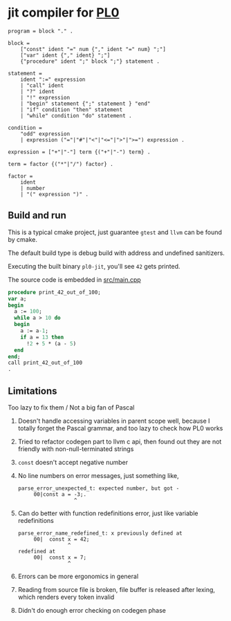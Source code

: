 # jit compiler for [PL0](https://en.wikipedia.org/wiki/PL/0)

```
program = block "." .

block =
    ["const" ident "=" num {"," ident "=" num} ";"]
    ["var" ident {"," ident} ";"]
    {"procedure" ident ";" block ";"} statement .

statement =
    ident ":=" expression
    | "call" ident
    | "?" ident
    | "!" expression
    | "begin" statement {";" statement } "end"
    | "if" condition "then" statement
    | "while" condition "do" statement .

condition =
    "odd" expression
    | expression ("="|"#"|"<"|"<="|">"|">=") expression .

expression = ["+"|"-"] term {("+"|"-") term} .

term = factor {("*"|"/") factor} .

factor =
    ident
    | number
    | "(" expression ")" .
```

## Build and run

This is a typical cmake project, just guarantee `gtest` and `llvm` can be found by cmake.

The default build type is debug build with address and undefined sanitizers.

Executing the built binary `pl0-jit`, you'll see `42` gets printed.

The source code is embedded in [src/main.cpp](src/main.cpp)

```pascal
procedure print_42_out_of_100;
var a;
begin
  a := 100;
  while a > 10 do
  begin
    a := a-1;
    if a = 13 then
      !2 + 5 * (a - 5)
  end
end;
call print_42_out_of_100
.
```

## Limitations

Too lazy to fix them / Not a big fan of Pascal

1. Doesn't handle accessing variables in parent scope well, because I totally forget the Pascal grammar, and too lazy to check how PL0 works
2. Tried to refactor codegen part to llvm c api, then found out they are not friendly with non-null-terminated strings
3. `const` doesn't accept negative number
4. No line numbers on error messages, just something like,

    ```
    parse_error_unexpected_t: expected number, but got -
         00|const a = -3;.
                      ^
    ```
5. Can do better with function redefinitions error, just like variable redefinitions

    ```
    parse_error_name_redefined_t: x previously defined at
         00|  const x = 42;
                    ^
    redefined at
         00|  const x = 7;
                    ^
    ```
6. Errors can be more ergonomics in general
7. Reading from source file is broken, file buffer is released after lexing, which renders every token invalid
8. Didn't do enough error checking on codegen phase
